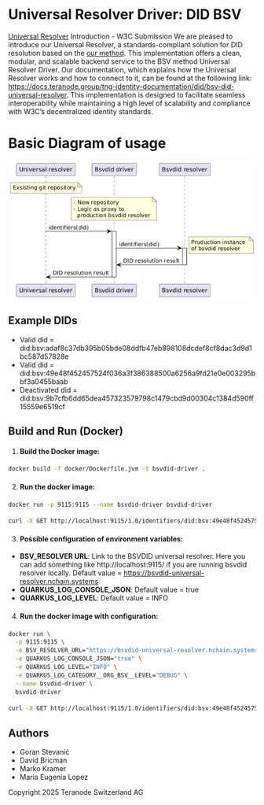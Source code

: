# Universal Resolver Driver: DID BSV
[Universal Resolver](https://github.com/decentralized-identity/universal-resolver/) Introduction - W3C Submission
We are pleased to introduce our Universal Resolver, a standards-compliant solution for DID resolution based on the [our method](https://docs.teranode.group/tng-identity-documentation/did/bsv-did-method-specifications). This implementation offers a clean, modular, and scalable backend service to the BSV method Universal Resolver Driver.
Our documentation, which explains how the  Universal Resolver works and how to connect to it, can be found at the following link: https://docs.teranode.group/tng-identity-documentation/did/bsv-did-universal-resolver.
This implementation is designed to facilitate seamless interoperability while maintaining a high level of scalability and compliance with W3C’s decentralized identity standards.

# Basic Diagram of usage
![img.png](docs/img.png)

## Example DIDs
* Valid did = did:bsv:adaf8c37db395b05bde08ddfb47eb898108dcdef8cf8dac3d9d1bc587d57828e
* Valid did = did:bsv:49e48f452457524f036a3f386388500a6256a9fd21e0e003295bbf3a0455baab
* Deactivated did = did:bsv:9b7cfb6dd65dea457323579798c1479cbd9d00304c1384d590ff15559e6519cf

## Build and Run (Docker)

1. #### Build the Docker image:
```bash
docker build -f docker/Dockerfile.jvm -t bsvdid-driver .
```  
2. #### Run the docker image:
```bash
docker run -p 9115:9115 --name bsvdid-driver bsvdid-driver

curl -X GET http://localhost:9115/1.0/identifiers/did:bsv:49e48f452457524f036a3f386388500a6256a9fd21e0e003295bbf3a0455baab
```  

3. #### Possible configuration of environment  variables:
* **BSV_RESOLVER URL**: Link to the BSVDID universal resolver. Here you can add something like http://localhost:9115/ if you are running bsvdid resolver locally. Default value = https://bsvdid-universal-resolver.nchain.systems 
* **QUARKUS_LOG_CONSOLE_JSON**: Default value = true
* **QUARKUS_LOG_LEVEL**: Default value = INFO

4. #### Run the docker image with configuration:
```bash
docker run \
  -p 9115:9115 \
  -e BSV_RESOLVER_URL="https://bsvdid-universal-resolver.nchain.systems" \
  -e QUARKUS_LOG_CONSOLE_JSON="true" \
  -e QUARKUS_LOG_LEVEL="INFO" \
  -e QUARKUS_LOG_CATEGORY__ORG_BSV__LEVEL="DEBUG" \
  --name bsvdid-driver \
  bsvdid-driver

curl -X GET http://localhost:9115/1.0/identifiers/did:bsv:49e48f452457524f036a3f386388500a6256a9fd21e0e003295bbf3a0455baab
```  

## Authors
* Goran Stevanić 
* David Bricman 
* Marko Kramer 
* Maria Eugenia Lopez

Copyright 2025 Teranode Switzerland AG